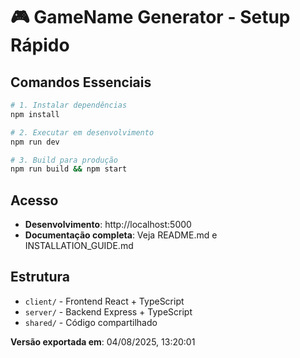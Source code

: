 # 🎮 GameName Generator - Setup Rápido

## Comandos Essenciais
```bash
# 1. Instalar dependências
npm install

# 2. Executar em desenvolvimento
npm run dev

# 3. Build para produção
npm run build && npm start
```

## Acesso
- **Desenvolvimento**: http://localhost:5000
- **Documentação completa**: Veja README.md e INSTALLATION_GUIDE.md

## Estrutura
- `client/` - Frontend React + TypeScript
- `server/` - Backend Express + TypeScript  
- `shared/` - Código compartilhado

**Versão exportada em**: 04/08/2025, 13:20:01
